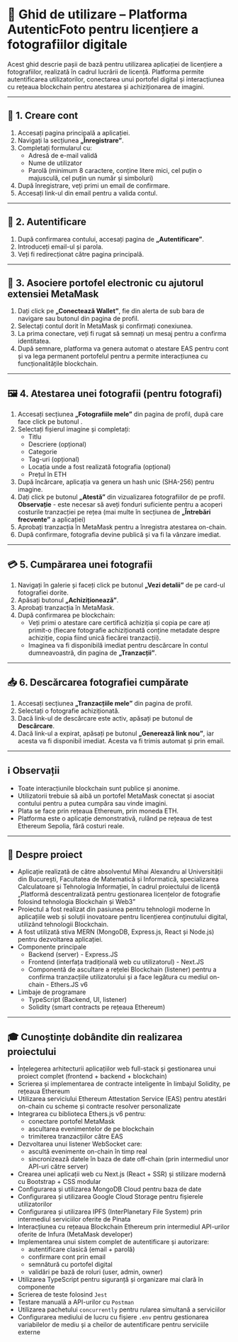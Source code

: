 # 📘 Ghid de utilizare – Platforma **AutenticFoto** pentru licențiere a fotografiilor digitale

Acest ghid descrie pașii de bază pentru utilizarea aplicației de licențiere a fotografiilor, realizată în cadrul lucrării de licență. Platforma permite autentificarea utilizatorilor, conectarea unui portofel digital și interacțiunea cu rețeaua blockchain pentru atestarea și achiziționarea de imagini.

---

## 🔐 1. Creare cont

1. Accesați pagina principală a aplicației.
2. Navigați la secțiunea **„Înregistrare”**.
3. Completați formularul cu:
   - Adresă de e-mail validă
   - Nume de utilizator
   - Parolă (minimum 8 caractere, conține litere mici, cel puțin o majusculă, cel puțin un număr și simboluri)
4. După înregistrare, veți primi un email de confirmare.
5. Accesați link-ul din email pentru a valida contul.

---

## 🔑 2. Autentificare

1. După confirmarea contului, accesați pagina de **„Autentificare”**.
2. Introduceți email-ul și parola.
3. Veți fi redirecționat către pagina principală.

---

## 🔗 3. Asociere portofel electronic cu ajutorul extensiei MetaMask

1. Dați click pe **„Conectează Wallet”**, fie din alerta de sub bara de navigare sau butonul din pagina de profil.
2. Selectați contul dorit în MetaMask și confirmați conexiunea.
3. La prima conectare, veți fi rugat să semnați un mesaj pentru a confirma identitatea.
4. După semnare, platforma va genera automat o atestare EAS pentru cont și va lega permanent portofelul pentru a permite interacțiunea cu funcționalitățile blockchain.

---

## 🖼️ 4. Atestarea unei fotografii (pentru fotografi)

1. Accesați secțiunea **„Fotografiile mele”** din pagina de profil, după care face click pe butonul .
2. Selectați fișierul imagine și completați:
   - Titlu
   - Descriere (opțional)
   - Categorie
   - Tag-uri (opțional)
   - Locația unde a fost realizată fotografia (opțional)
   - Prețul în ETH
3. După încărcare, aplicația va genera un hash unic (SHA-256) pentru imagine.
4. Dați click pe butonul **„Atestă”** din vizualizarea fotografiilor de pe profil. **Observație** - este necesar să aveți fonduri suficiente pentru a acoperi costurile tranzacției pe rețea (mai multe în secțiunea de **„Întrebări frecvente”** a aplicației)
5. Aprobați tranzacția în MetaMask pentru a înregistra atestarea on-chain.
6. După confirmare, fotografia devine publică și va fi la vânzare imediat.

---

## 💳 5. Cumpărarea unei fotografii

1. Navigați în galerie și faceți click pe butonul **„Vezi detalii”** de pe card-ul fotografiei dorite.
2. Apăsați butonul **„Achiziționează”**.
3. Aprobați tranzacția în MetaMask.
4. După confirmarea pe blockchain:
   - Veți primi o atestare care certifică achiziția și copia pe care ați primit-o (fiecare fotografie achiziționată conține metadate despre achiziție, copia fiind unică fiecărei tranzacții).
   - Imaginea va fi disponibilă imediat pentru descărcare în contul dumneavoastră, din pagina de **„Tranzacții”**.

---

## 📥 6. Descărcarea fotografiei cumpărate

1. Accesați secțiunea **„Tranzacțiile mele”** din pagina de profil.
2. Selectați o fotografie achiziționată.
3. Dacă link-ul de descărcare este activ, apăsați pe butonul de **Descărcare**.
4. Dacă link-ul a expirat, apăsați pe butonul **„Generează link nou”**, iar acesta va fi disponibil imediat. Acesta va fi trimis automat și prin email.

---

## ℹ️ Observații

- Toate interacțiunile blockchain sunt publice și anonime.
- Utilizatorii trebuie să aibă un portofel MetaMask conectat și asociat contului pentru a putea cumpăra sau vinde imagini.
- Plata se face prin rețeaua Ethereum, prin moneda ETH.
- Platforma este o aplicație demonstrativă, rulând pe rețeaua de test Ethereum Sepolia, fără costuri reale.

---

## 📂 Despre proiect

- Aplicație realizată de către absolventul Mihai Alexandru al Universității din București, Facultatea de Matematică și Informatică, specializarea Calculatoare și Tehnologia Informației, în cadrul proiectului de licență „Platformă descentralizată pentru gestionarea licențelor de fotografie folosind tehnologia Blockchain și Web3”
- Proiectul a fost realizat din pasiunea pentru tehnologii moderne în aplicațiile web și soluții inovatoare pentru licențierea conținutului digital, utilizând tehnologii Blockchain.
- A fost utilizată stiva MERN (MongoDB, Express.js, React și Node.js) pentru dezvoltarea aplicației.
- Componente principale
  - Backend (server) - Express.JS
  - Frontend (interfața tradițională web cu utilizatorul) - Next.JS
  - Componentă de ascultare a rețelei Blockchain (listener) pentru a confirma tranzacțiile utilizatorului și a face legătura cu mediul on-chain - Ethers.JS v6
- Limbaje de programare
  - TypeScript (Backend, UI, listener)
  - Solidity (smart contracts pe rețeaua Ethereum)

---

## 🎓 Cunoștințe dobândite din realizarea proiectului

   - Înțelegerea arhitecturii aplicațiilor web full-stack și gestionarea unui proiect complet (frontend + backend + blockchain)
   - Scrierea și implementarea de contracte inteligente în limbajul Solidity, pe rețeaua Ethereum
   - Utilizarea serviciului Ethereum Attestation Service (EAS) pentru atestări on-chain cu scheme și contracte resolver personalizate
   - Integrarea cu biblioteca Ethers.js v6 pentru:
     - conectare portofel MetaMask
     - ascultarea evenimentelor de pe blockchain
     - trimiterea tranzacțiilor către EAS
   - Dezvoltarea unui listener WebSocket care:
     - ascultă evenimente on-chain în timp real
     - sincronizează datele în baza de date off-chain (prin intermediul unor API-uri către server)
   - Crearea unei aplicații web cu Next.js (React + SSR) și stilizare modernă cu Bootstrap + CSS modular
   - Configurarea și utilizarea MongoDB Cloud pentru baza de date
   - Configurarea și utilizarea Google Cloud Storage pentru fișierele utilizatorilor
   - Configurarea și utilizarea IPFS (InterPlanetary File System) prin intermediul serviciilor oferite de Pinata
   - Interacțiunea cu rețeaua Blockchain Ethereum prin intermediul API-urilor oferite de Infura (MetaMask developer)
   - Implementarea unui sistem complet de autentificare și autorizare:
     - autentificare clasică (email + parolă)
     - confirmare cont prin email
     - semnătură cu portofel digital
     - validări pe bază de roluri (user, admin, owner)
   - Utilizarea TypeScript pentru siguranță și organizare mai clară în componente
   - Scrierea de teste folosind `Jest`
   - Testare manuală a API-urilor cu `Postman`
   - Utilizarea pachetului `concurrently` pentru rularea simultană a serviciilor
   - Configurarea mediului de lucru cu fișiere `.env` pentru gestionarea variabilelor de mediu și a cheilor de autentificare pentru serviciile externe
